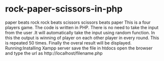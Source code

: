 # rock-paper-scissors-in-php
paper beats rock
rock beats scissors
scissors beats paper
This is a four players game.
The code is written in PHP.
There is no need to take the input from the user .It will automatically take the input using random function.
In this the output is winning of player on each other player in every round.
This is repeated 50 times.
Finally the overal result will be displayed.
Running:Installing Xampp server
        save the file in htdocs
        open the browser and type the url as http://localhost/filename.php
